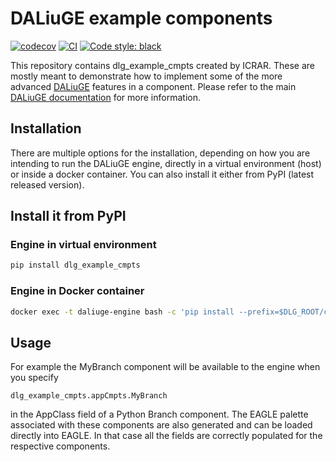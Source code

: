 
# DALiuGE example components

[![codecov](https://codecov.io/gh/ICRAR/daliuge-component-examples/branch/main/graph/badge.svg?token=daliuge-component-examples_token_here)](https://codecov.io/gh/ICRAR/daliuge-component-examples)
[![CI](https://github.com/ICRAR/daliuge-component-examples/actions/workflows/main.yml/badge.svg)](https://github.com/ICRAR/daliuge-component-examples/actions/workflows/main.yml)
[![Code style: black](https://img.shields.io/badge/code%20style-black-000000.svg)](https://github.com/psf/black)

This repository contains dlg_example_cmpts created by ICRAR. These are mostly meant to demonstrate how to implement some of the more advanced [DALiuGE](https://github.com/ICRAR/daliuge) features in a component. Please refer to the main [DALiuGE documentation](https://daliuge.readthedocs.io) for more information.

## Installation

There are multiple options for the installation, depending on how you are intending to run the DALiuGE engine, directly in a virtual environment (host) or inside a docker container. You can also install it either from PyPI (latest released version).

## Install it from PyPI

### Engine in virtual environment
```bash
pip install dlg_example_cmpts
```
### Engine in Docker container
```bash
docker exec -t daliuge-engine bash -c 'pip install --prefix=$DLG_ROOT/code dlg_example_cmpts'
```
## Usage
For example the MyBranch component will be available to the engine when you specify 
```
dlg_example_cmpts.appCmpts.MyBranch
```
in the AppClass field of a Python Branch component. The EAGLE palette associated with these components are also generated and can be loaded directly into EAGLE. In that case all the fields are correctly populated for the respective components.